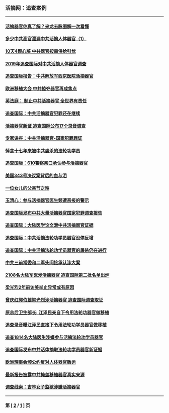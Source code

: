 ### 活摘网：追查案例
---
#### [活摘器官你真了解？来龙去脉图解一次看懂](../../pages/nf5880/n13013820.md?05050430) 
#### [多少中共高官泄漏中共活摘人体器官（1）](../../pages/nf5880/n12671234.md?05050430) 
#### [10天4颗心脏 中共器官按需供给引忧](../../pages/nf5880/n12326366.md?05050430) 
#### [2019年追查国际对中共活摘人体器官调查](../../pages/nf5880/n11917733.md?05050430) 
#### [追查国际报告：中共解放军西京医院活摘器官](../../pages/nf5880/n11838359.md?05050430) 
#### [欧洲移植大会 中共掠夺器官再成焦点](../../pages/nf5880/n11538883.md?05050430) 
#### [英法庭： 制止中共活摘器官 全世界有责任](../../pages/nf5880/n11330691.md?05050430) 
#### [追查国际：中共活摘器官犯罪还在继续](../../pages/nf5880/n11218301.md?05050430) 
#### [活摘器官新证 追查国际公布17个录音调查](../../pages/nf5880/n10897744.md?05050430) 
#### [专家讲座：中共活摘器官-国家犯罪罪证](../../pages/nf5880/n8828153.md?05050430) 
#### [悼念十七年来被中共虐杀的法轮功学员](../../pages/nf5880/n8124823.md?05050430) 
#### [追查国际：610警察亲口承认参与活摘器官](../../pages/nf5880/n8109067.md?05050430) 
#### [美国343号决议案背后的血与泪](../../pages/nf5880/n8020684.md?05050430) 
#### [一位女儿的父亲节之殇](../../pages/nf5880/n8014122.md?05050430) 
#### [玉清心：参与活摘器官医生频遭恶报的警示](../../pages/nf5880/n4637546.md?05050430) 
#### [追查国际发布中共大量活摘器官国家犯罪调查报告](../../pages/nf5880/n4613428.md?05050430) 
#### [追查国际：大陆医学论文泄中共活摘器官证据](../../pages/nf5880/n4608794.md?05050430) 
#### [追查国际：中共活摘法轮功学员器官没停反增](../../pages/nf5880/n4584075.md?05050430) 
#### [追查国际：中共活摘法轮功学员器官的屠杀仍在进行](../../pages/nf5880/n4299154.md?05050430) 
#### [中共三前常委和二军头间接承认涉大案](../../pages/nf5880/n4286244.md?05050430) 
#### [2108名大陆军医涉活摘器官 追查国际第二批名单出炉](../../pages/nf5880/n4284769.md?05050430) 
#### [梁光烈2年前访美举止异常或有原因](../../pages/nf5880/n4279686.md?05050430) 
#### [曾庆红郭伯雄梁光烈涉活摘器官 追查国际调查取证](../../pages/nf5880/n4278462.md?05050430) 
#### [原总后卫生部长: 江泽民亲自下令用法轮功器官做移植](../../pages/nf5880/n4263864.md?05050430) 
#### [追查录音曝江泽民直接下令用法轮功学员器官做移植](../../pages/nf5880/n4261268.md?05050430) 
#### [追查1814名大陆医生涉嫌参与活摘法轮功学员器官](../../pages/nf5880/n4259055.md?05050430) 
#### [追查国际发布中共活体摘取法轮功学员器官新证据](../../pages/nf5880/n4258255.md?05050430) 
#### [欧洲理事会颁公约反对人体器官贩运](../../pages/nf5880/n4206955.md?05050430) 
#### [最新报告披露中共掩盖移植器官真实来源](../../pages/nf5880/n4140084.md?05050430) 
#### [调查线索：吉林女子监狱涉嫌活摘器官](../../pages/nf5880/n4044366.md?05050430) 

---
#### 第 [ [2](./2.md?05050430) / [1](./1.md?05050430) ] 页
